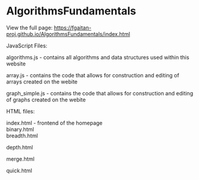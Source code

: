 # AlgorithmsFundamentals

View the full page: 
https://fgaitan-proj.github.io/AlgorithmsFundamentals/index.html


JavaScript Files: 

algorithms.js - contains all algorithms and data structures used within this website

array.js - contains the code that allows for construction and editing of arrays created on the webite

graph_simple.js - contains the code that allows for construction and editing of graphs created on the webite


HTML files:

index.html - frontend of the homepage
<br> binary.html
<br/> breadth.html

depth.html

merge.html

quick.html
